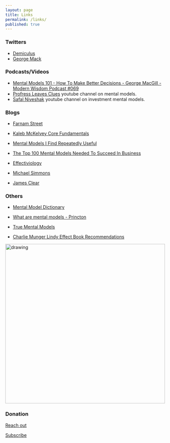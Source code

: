 ```yaml
---
layout: page
title: Links
permalink: /links/
published: true
---
```


<!-- ### Books -->

### Twitters

- [Demiculus](https://twitter.com/demiculus)
- [George Mack](https://twitter.com/george__mack)

### Podcasts/Videos

- [Mental Models 101 - How To Make Better Decisions - George MacGill - Modern Wisdom Podcast #069](https://www.youtube.com/watch?v=m_56L8EGLIk)
- [Profress Leaves Clues](https://www.youtube.com/channel/UCqwv2pNwm2toS7IzZrvLGPA) youtube channel on mental models.
- [Safal Niveshak](https://www.youtube.com/user/safalniveshaktv) youtube channel on investment mental models.

### Blogs

- [Farnam Street](https://fs.blog/mental-models/)

- [Kaleb McKelvey Core Fundamentals](https://www.kalebmckelvey.com/journey-to-achieve/core-fundamentals/)

- [Mental Models I Find Repeatedly Useful](https://medium.com/@yegg/mental-models-i-find-repeatedly-useful-936f1cc405d)

- [The Top 100 Mental Models Needed To Succeed In Business](http://robdkelly.com/blog/mental-models/a-list-of-top-100-mental-models-for-business/)

- [Effectiviology](https://effectiviology.com/start-here/)

- [Michael Simmons](http://michaeldsimmons.com/most-people-think-this-is-a-smart-habit-but-its-actually-brain-damaging/)

- [James Clear](https://jamesclear.com/mental-models)

### Others

- [Mental Model Dictionary](https://www.mentalmodeldictionary.com/)

- [What are mental models - Princton](http://mentalmodels.princeton.edu/about/what-are-mental-models/)

- [True Mental Models](https://truementalmodels.com/)

- [Charlie Munger Lindy Effect Book Recommendations](https://theantilibrary.com/#munger) 

<a href="https://imgur.com/ICqWiG6"><img src="https://i.imgur.com/ICqWiG6.png" alt="drawing" width="500"/></a>


### Donation

[Reach out](https://demiculus.com/)

<script>
    var ml_webform_1742136 = ml_account('webforms', '1742136', 'z9u7t4', 'load');
    ml_webform_1742136('animation', 'fadeIn');
</script>

<div class="text-center">
    <a class="btn btn-primary my-3" href="javascript:;" onclick="ml_webform_1742136('show')">
      <span class="fa fa-discord"></span>
      Subscribe
    </a>
</div>